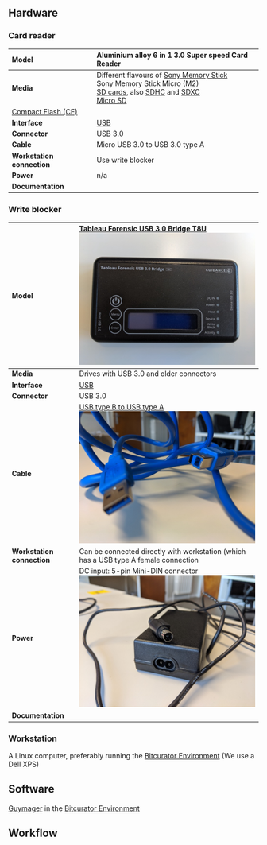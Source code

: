 ## Hardware

### Card reader

|**Model**|Aluminium alloy 6 in 1 3.0 Super speed Card Reader|
|:--|:--|
|**Media**|Different flavours of [Sony Memory Stick](https://www.wikidata.org/wiki/Q733906)<br>Sony Memory Stick Micro (M2)<br>[SD cards](https://www.wikidata.org/wiki/Q466977), also [SDHC](https://www.wikidata.org/wiki/Q877443) and [SDXC](https://www.wikidata.org/wiki/Q17239567)<br>[Micro SD](https://www.wikidata.org/wiki/Q482531)<br>
[Compact Flash (CF)](https://www.wikidata.org/wiki/Q678615)|
|**Interface**|[USB](https://www.wikidata.org/wiki/Q42378)|
|**Connector**|USB 3.0|
|**Cable**|Micro USB 3.0 to USB 3.0 type A|
|**Workstation connection**|Use write blocker|
|**Power**| n/a |
|**Documentation**| |

### Write blocker

|**Model**|[Tableau Forensic USB 3.0 Bridge T8U](https://web.archive.org/web/20180409191526/https://www.guidancesoftware.com/tableau/hardware//t8u) ![blocker](images/blocker.jpg)|
|:--|:--|
|**Media**|Drives with USB 3.0 and older connectors|
|**Interface**|[USB](https://www.wikidata.org/wiki/Q42378)|
|**Connector**|USB 3.0|
|**Cable**|[USB type B to USB type A](https://commons.wikimedia.org/wiki/Category:USB_cables?uselang=nl#/media/File:A-B_Usb_Cable.jpg) ![USB](images/USB-3.jpg)|
|**Workstation connection**|Can be connected directly with workstation (which has a USB type A female connection|
|**Power**| DC input: 5-pin Mini-DIN connector ![connector](images/power-5-pin.jpg)|
|**Documentation**| |

### Workstation

A Linux computer, preferably running the [Bitcurator Environment](https://bitcurator.net/) (We use a Dell XPS)

## Software

[Guymager](https://guymager.sourceforge.io/) in the [Bitcurator Environment](https://bitcurator.net/)

## Workflow

